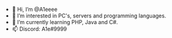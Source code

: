 - 👋 Hi, I’m @A1eeee
- 👀 I’m interested in PC's, servers and programming languages. 
- 🌱 I’m currently learning PHP, Java and C#.
- 📫 Discord: A1e#9999

<!---
A1eeee/A1eeee is a ✨ special ✨ repository because its `README.md` (this file) appears on your GitHub profile.
You can click the Preview link to take a look at your changes.
--->
